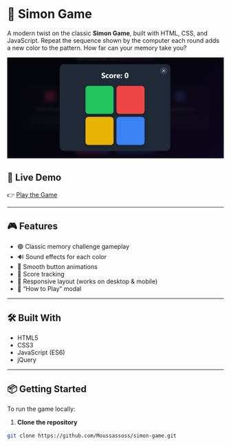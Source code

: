 # 🧠 Simon Game

A modern twist on the classic **Simon Game**, built with HTML, CSS, and JavaScript. Repeat the sequence shown by the computer each round adds a new color to the pattern. How far can your memory take you?

![Simon Game Screenshot](./Screenshot.png) <!-- Replace with actual image path if you have one -->

## 🚀 Live Demo

👉 [Play the Game](https://moussassoss.github.io/simon-game/)  
<!-- Replace "your-username" with your actual GitHub username -->

---

## 🎮 Features

- 🟢 Classic memory challenge gameplay
- 🔊 Sound effects for each color
- 🎨 Smooth button animations
- 💯 Score tracking
- 📱 Responsive layout (works on desktop & mobile)
- 🧾 “How to Play” modal

---

## 🛠️ Built With

- HTML5
- CSS3
- JavaScript (ES6)
- jQuery

---

## 📦 Getting Started

To run the game locally:

1. **Clone the repository**

```bash
git clone https://github.com/Moussassoss/simon-game.git
